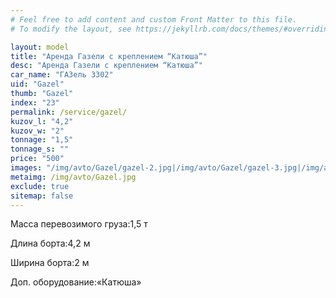 ```yaml
---
# Feel free to add content and custom Front Matter to this file.
# To modify the layout, see https://jekyllrb.com/docs/themes/#overriding-theme-defaults

layout: model
title: "Аренда Газели с креплением “Катюша”"
desc: "Аренда Газели с креплением “Катюша”"
car_name: "ГАЗель 3302"
uid: "Gazel"
thumb: "Gazel"
index: "23"
permalink: /service/gazel/
kuzov_l: "4,2"
kuzov_w: "2"
tonnage: "1,5"
tonnage_s: ""
price: "500"
images: "/img/avto/Gazel/gazel-2.jpg|/img/avto/Gazel/gazel-3.jpg|/img/avto/Gazel/gazel-4.jpg"
metaimg: /img/avto/Gazel.jpg
exclude: true
sitemap: false
---
```


<span>Масса перевозимого груза:</span><span>1,5 т</span>

<span>Длина борта:</span><span>4,2 м</span>

<span>Ширина борта:</span><span>2 м</span>

<span>Доп. оборудование:</span><span>«Катюша»</span>
